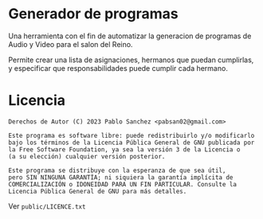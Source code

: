 # Generador de programas

Una herramienta con el fin de automatizar la generacion de programas de Audio
y Video para el salon del Reino.

Permite crear una lista de asignaciones, hermanos que puedan cumplirlas,
y especificar que responsabilidades puede cumplir cada hermano.

# Licencia

```
Derechos de Autor (C) 2023 Pablo Sanchez <pabsan02@gmail.com>

Este programa es software libre: puede redistribuirlo y/o modificarlo
bajo los términos de la Licencia Pública General de GNU publicada por
la Free Software Foundation, ya sea la versión 3 de la Licencia o
(a su elección) cualquier versión posterior.

Este programa se distribuye con la esperanza de que sea útil,
pero SIN NINGUNA GARANTÍA; ni siquiera la garantía implícita de
COMERCIALIZACIÓN o IDONEIDAD PARA UN FIN PARTICULAR. Consulte la
Licencia Pública General de GNU para más detalles.
```

Ver `public/LICENCE.txt`
